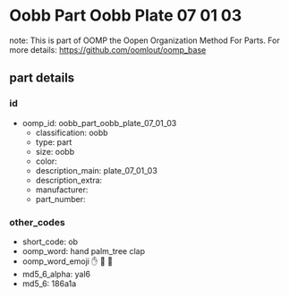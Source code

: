 # Oobb Part Oobb Plate 07 01 03  

note: This is part of OOMP the Oopen Organization Method For Parts. For more details: https://github.com/oomlout/oomp_base

##  part details





### id
* oomp_id: oobb_part_oobb_plate_07_01_03
  * classification: oobb
  * type: part
  * size: oobb
  * color: 
  * description_main: plate_07_01_03
  * description_extra: 
  * manufacturer: 
  * part_number: 

### other_codes
* short_code: ob
* oomp_word: hand palm_tree clap
* oomp_word_emoji :hand: :palm_tree: :clap:
* md5_6_alpha: yal6
* md5_6: 186a1a